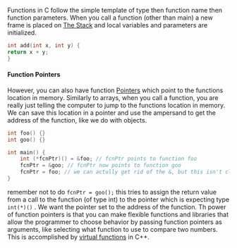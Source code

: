 
Functions in C follow the simple template of type then function name then function parameters. When you call a function (other than main) a new frame is placed on [The Stack](The%20Stack%20&%20The%20Heap.md) and local variables and parameters are initialized.

```C
int add(int x, int y) {
return x + y;
}
```


#### Function Pointers

However, you can also have function [Pointers](Pointers.md) which point to the functions location in memory. Similarly to arrays, when you call a function, you are really just telling the computer to jump to the functions location in memory. We can save this location in a pointer and use the ampersand to get the address of the function, like we do with objects.

```C
int foo() {}
int goo() {}

int main() {
	int (*fcnPtr)() = &foo; // fcnPtr points to function foo
	fcnPtr = &goo; // fcnPtr now points to function goo
	fcnPtr = foo; // we can actully get rid of the &, but this isn't clear to people
}
```

remember not to do `fcnPtr = goo();` this tries to assign the return value from a call to the function (of type int) to the pointer which is expecting type `int(*)()` . We want the pointer set to the address of the function. Th power of function pointers is that you can make flexible functions and libraries that allow the programmer to choose behavior by passing function pointers as arguments, like selecting what function to use to compare two numbers. This is accomplished by [virtual functions](../C++/C++%20OOP.md) in C++.